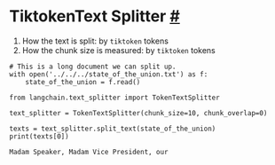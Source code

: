 


 TiktokenText Splitter
 [#](#tiktokentext-splitter "Permalink to this headline")
=================================================================================


1. How the text is split: by
 `tiktoken`
 tokens
2. How the chunk size is measured: by
 `tiktoken`
 tokens







```
# This is a long document we can split up.
with open('../../../state_of_the_union.txt') as f:
    state_of_the_union = f.read()

```










```
from langchain.text_splitter import TokenTextSplitter

```










```
text_splitter = TokenTextSplitter(chunk_size=10, chunk_overlap=0)

```










```
texts = text_splitter.split_text(state_of_the_union)
print(texts[0])

```








```
Madam Speaker, Madam Vice President, our

```







